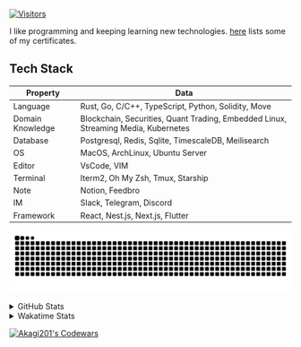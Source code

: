 <!-- markdownlint-disable MD041 MD010 MD033 -->
[![Visitors](https://api.visitorbadge.io/api/daily?path=Akagi201%2FAkagi201&label=Visitors%20Today&countColor=%2337d67a)](https://visitorbadge.io/status?path=Akagi201%2FAkagi201)

I like programming and keeping learning new technologies. [here](https://github.com/Akagi201/blockchain) lists some of my certificates.

## Tech Stack

| Property         	| Data                                                                               	|
|------------------	|------------------------------------------------------------------------------------	|
| Language         	| Rust, Go, C/C++, TypeScript, Python, Solidity, Move                                 |
| Domain Knowledge 	| Blockchain, Securities, Quant Trading, Embedded Linux, Streaming Media, Kubernetes 	|
| Database         	| Postgresql, Redis, Sqlite, TimescaleDB, Meilisearch                                 |
| OS               	| MacOS, ArchLinux, Ubuntu Server                                                     |
| Editor           	| VsCode, VIM                                                                        	|
| Terminal          | Iterm2, Oh My Zsh, Tmux, Starship                                                   |
| Note             	| Notion, Feedbro                                                                    	|
| IM               	| Slack, Telegram, Discord                                                            |
| Framework         | React, Nest.js, Next.js, Flutter                                                   	|

[![github contribution grid snake animation](https://raw.githubusercontent.com/Akagi201/Akagi201/output/github-contribution-grid-snake.svg#gh-light-mode-only)](https://github.com/Akagi201)

<details>
<summary>GitHub Stats</summary>
  <a href="https://github.com/Akagi201"><img alt="Profile Detail" src="https://raw.githubusercontent.com/Akagi201/Akagi201/master/profile-summary-card-output/dracula/0-profile-details.svg" /></a>
  <a href="https://github.com/Akagi201"><img alt="Github Stats" src="https://raw.githubusercontent.com/Akagi201/Akagi201/master/profile-summary-card-output/dracula/3-stats.svg" /></a>
  <a href="https://github.com/Akagi201"><img alt="Lang By Commits" src="https://raw.githubusercontent.com/Akagi201/Akagi201/master/profile-summary-card-output/dracula/2-most-commit-language.svg" /></a>
</details>

<details>
<summary>Wakatime Stats</summary>
<br>

<!--START_SECTION:waka-->
![Code Time](http://img.shields.io/badge/Code%20Time-623%20hrs%2031%20mins-blue)

**I'm a Night 🦉** 

```text
🌞 Morning    22 commits     █░░░░░░░░░░░░░░░░░░░░░░░░   6.3% 
🌆 Daytime    90 commits     ██████░░░░░░░░░░░░░░░░░░░   25.79% 
🌃 Evening    157 commits    ███████████░░░░░░░░░░░░░░   44.99% 
🌙 Night      80 commits     █████░░░░░░░░░░░░░░░░░░░░   22.92%

```
📅 **I'm Most Productive on Tuesday** 

```text
Monday       50 commits     ███░░░░░░░░░░░░░░░░░░░░░░   14.33% 
Tuesday      71 commits     █████░░░░░░░░░░░░░░░░░░░░   20.34% 
Wednesday    36 commits     ██░░░░░░░░░░░░░░░░░░░░░░░   10.32% 
Thursday     43 commits     ███░░░░░░░░░░░░░░░░░░░░░░   12.32% 
Friday       53 commits     ███░░░░░░░░░░░░░░░░░░░░░░   15.19% 
Saturday     51 commits     ███░░░░░░░░░░░░░░░░░░░░░░   14.61% 
Sunday       45 commits     ███░░░░░░░░░░░░░░░░░░░░░░   12.89%

```


📊 **This Week I Spent My Time On** 

```text
⌚︎ Time Zone: Asia/Shanghai

💬 Programming Languages: 
Rust                     9 hrs 10 mins       ██████████░░░░░░░░░░░░░░░   40.94% 
sh                       8 hrs 13 mins       █████████░░░░░░░░░░░░░░░░   36.71% 
Other                    2 hrs 28 mins       ██░░░░░░░░░░░░░░░░░░░░░░░   11.03% 
TypeScript               22 mins             ░░░░░░░░░░░░░░░░░░░░░░░░░   1.7% 
JSON                     20 mins             ░░░░░░░░░░░░░░░░░░░░░░░░░   1.51%

🔥 Editors: 
VS Code                  13 hrs 11 mins      ██████████████░░░░░░░░░░░   58.83% 
Zsh                      8 hrs 13 mins       █████████░░░░░░░░░░░░░░░░   36.71% 
Google Calendar          1 hr                █░░░░░░░░░░░░░░░░░░░░░░░░   4.46%

💻 Operating System: 
Linux                    13 hrs 53 mins      ███████████████░░░░░░░░░░   61.94% 
Mac                      7 hrs 32 mins       ████████░░░░░░░░░░░░░░░░░   33.6% 
Unknown OS               1 hr                █░░░░░░░░░░░░░░░░░░░░░░░░   4.46%

```

**I Mostly Code in Go** 

```text
Go                       37 repos            ███████████░░░░░░░░░░░░░░   46.25% 
Rust                     15 repos            ████░░░░░░░░░░░░░░░░░░░░░   18.75% 
JavaScript               8 repos             ██░░░░░░░░░░░░░░░░░░░░░░░   10.0% 
TypeScript               8 repos             ██░░░░░░░░░░░░░░░░░░░░░░░   10.0% 
HTML                     2 repos             ░░░░░░░░░░░░░░░░░░░░░░░░░   2.5%

```



 Last Updated on 12/12/2022 15:36:00 UTC
<!--END_SECTION:waka-->

</details>

<a href="https://www.codewars.com/users/Akagi201"><img alt="Akagi201's Codewars" src="https://www.codewars.com/users/Akagi201/badges/small"></a>
